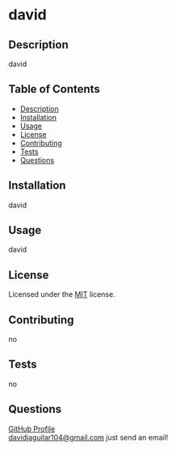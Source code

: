 
# david

## Description

david

## Table of Contents 
- [Description](#Description) 
- [Installation](#Installation)
- [Usage](#Usage)
- [License](#License)
- [Contributing](#Contributing)
- [Tests](#Tests)
- [Questions](#Questions)

## Installation

david

## Usage

david

## License

Licensed under the [MIT](MIT-LICENSE.txt) license.

## Contributing

no

## Tests 

no

## Questions

[GitHub Profile](https://github.com/davidjaguilar104)       
davidjaguilar104@gmail.com just send an email! 
